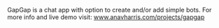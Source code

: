 GapGap is a chat app with option to create and/or add simple bots.
For more info and live demo visit: www.anavharris.com/projects/gapgap
